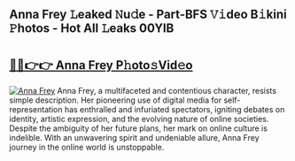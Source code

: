 ## Anna Frey 𝙻eaked 𝙽u𝚍e - Part-BFS 𝚅𝚒deo B𝚒kini 𝙿hotos - Hot All 𝙻eaks 00YlB

# <h2><a href="http://ld2xucr.urlbe.top/?page=Anna+Frey">🔗🔗👉👉 Anna Frey P𝚑oto𝚜Vid𝚎o</a></h2>

[![Anna Frey](https://i.imgur.com/eBuTRDB.gif)](http://ld2xucr.urlbe.top/?page=Anna+Frey)
Anna Frey, a multifaceted and contentious character, resists simple description. Her pioneering use of digital media for self-representation has enthralled and infuriated spectators, igniting debates on identity, artistic expression, and the evolving nature of online societies. Despite the ambiguity of her future plans, her mark on online culture is indelible. With an unwavering spirit and undeniable allure, Anna Frey journey in the online world is unstoppable.
